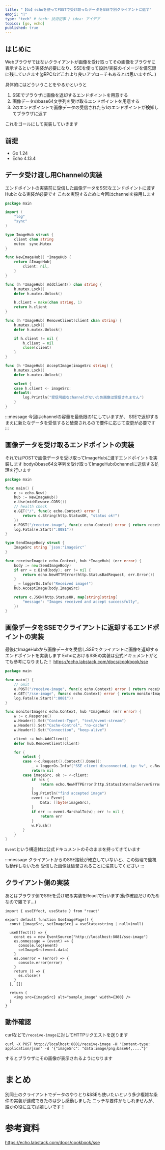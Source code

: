 ```yaml
---
title: "【Go】echoを使ってPOSTで受け取ったデータをSSEで別クライアントに返す"
emoji: "🦔"
type: "tech" # tech: 技術記事 / idea: アイデア
topics: [go, echo]
published: true
---
```



## はじめに

Webブラウザではないクライアントが画像を受け取ってその画像をブラウザに表示するという実装が必要になり、SSEを使って設計/実装のイメージを備忘録に残していきます(gRPCなどこれより良いアプローチもあるとは思いますが...)

具体的にはどういうことをやるかというと
1. SSEでブラウザに画像を返却するエンドポイントを用意する
2. 画像データのbase64文字列を受け取るエンドポイントを用意する
3. 2のエンドポイントで画像データの受信されたら1のエンドポイントが検知してブラウザに返す

これをゴールにして実装していきます

## 前提

- Go 1.24
- Echo 4.13.4

## データ受け渡し用Channelの実装
エンドポイントの実装前に受信した画像データをSSEなエンドポイントに渡すHubとなる実装が必要です
これを実現するために今回はchannelを採用します

```go:image_hub.go
package main

import (
	"log"
	"sync"
)

type ImageHub struct {
	client chan string
	mutex  sync.Mutex
}

func NewImageHub() *ImageHub {
	return &ImageHub{
		client: nil,
	}
}

func (h *ImageHub) AddClient() chan string {
	h.mutex.Lock()
	defer h.mutex.Unlock()

	h.client = make(chan string, 1)
	return h.client
}

func (h *ImageHub) RemoveClient(client chan string) {
	h.mutex.Lock()
	defer h.mutex.Unlock()

	if h.client != nil {
		h.client = nil
		close(client)
	}
}

func (h *ImageHub) AcceptImage(imageSrc string) {
	h.mutex.Lock()
	defer h.mutex.Unlock()

	select {
	case h.client <- imageSrc:
	default:
		log.Println("受信可能なchannelがないため画像は受信されません")
	}
}
```
:::message
今回はchannelの容量を最低限の1にしていますが、
SSEで返却するまえに新たなデータを受信すると破棄されるので要件に応じて変更が必要です
:::

## 画像データを受け取るエンドポイントの実装
それではPOSTで画像データを受け取ってImageHubに渡すエンドポイントを実装します
bodyのbase64文字列を受け取ってImageHubのchannelに送信する処理を行います

```go:main.go
package main

func main() {
	e := echo.New()
	hub := NewImageHub()
	e.Use(middleware.CORS())
	// health check
	e.GET("/", func(c echo.Context) error {
		return c.String(http.StatusOK, "status ok!")
	})
	e.POST("/receive-image", func(c echo.Context) error { return receiveImage(c, hub) })
	log.Fatal(e.Start(":8081"))
}

type SendImageBody struct {
	ImageSrc string `json:"imageSrc"`
}

func receiveImage(c echo.Context, hub *ImageHub) (err error) {
	body := new(SendImageBody)
	if err = c.Bind(body); err != nil {
		return echo.NewHTTPError(http.StatusBadRequest, err.Error())
	}
	_ = loggerOs.Info("Received image!")
	hub.AcceptImage(body.ImageSrc)

	return c.JSON(http.StatusOK, map[string]string{
		"message": "Images received and accept successfully",
	})
}
```


## 画像データをSSEでクライアントに返却するエンドポイントの実装
最後にImageHubから画像データを受信しSSEでクライアントに画像を返却するエンドポイントを実装します
EchoにおけるSSEの実装は公式ドキュメントがとても参考になりました！
https://echo.labstack.com/docs/cookbook/sse

```go:main.go
package main

func main() {
	// omit
	e.POST("/receive-image", func(c echo.Context) error { return receiveImage(c, hub) })
	e.GET("/sse-image", func(c echo.Context) error { return monitorImage(c, hub) })
	log.Fatal(e.Start(":8081"))
}

func monitorImage(c echo.Context, hub *ImageHub) (err error) {
	w := c.Response()
	w.Header().Set("Content-Type", "text/event-stream")
	w.Header().Set("Cache-Control", "no-cache")
	w.Header().Set("Connection", "keep-alive")

	client := hub.AddClient()
	defer hub.RemoveClient(client)

	for {
		select {
		case <-c.Request().Context().Done():
			_ = loggerOs.Infof("SSE client disconnected, ip: %v", c.RealIP())
			return nil
		case imageSrc, ok := <-client:
			if !ok {
				return echo.NewHTTPError(http.StatusInternalServerError, "client channel closed")
			}
			log.Println("find accepted image")
			event := Event{
				Data: []byte(imageSrc),
			}
			if err := event.MarshalTo(w); err != nil {
				return err
			}
			w.Flush()
		}
	}
}
```

`Event`という構造体は公式ドキュメントのそのままを持ってきています

:::message
クライアントからのSSE接続が確立していないと、この処理で監視も動作しないため
受信した画像は破棄されることに注意してください
:::


## クライアント側の実装

あとはブラウザ側でSSEを受け取る実装をReactで行います(動作確認だけのためなので雑です...)

```tsx
import { useEffect, useState } from "react"

export default function SseImagePage() {
  const [imageSrc, setImageSrc] = useState<string | null>(null)

  useEffect(() => {
    const es = new EventSource("http://localhost:8081/sse-image")
    es.onmessage = (event) => {
      console.log(event)
      setImageSrc(event.data)
    }
    es.onerror = (error) => {
      console.error(error)
    }
    return () => {
      es.close()
    }
  }, [])

  return (
    <img src={imageSrc} alt="sample_image" width={360} />
  )
}
```

## 動作確認

curlなどで`/receive-image`に対してHTTPリクエストを送ります
```shell
curl -X POST http://localhost:8081/receive-image -H 'Content-type: application/json' -d '{"imageSrc": "data:image/png;base64,...."}'
```
するとブラウザにその画像が表示されるようになります


# まとめ

別同士のクライアントでデータのやりとり&SSEも使いたいという多少複雑な条件の実装が達成できたのは少し感動しました
ニッチな要件かもしれませんが、誰かの役に立てば嬉しいです！

# 参考資料

https://echo.labstack.com/docs/cookbook/sse
